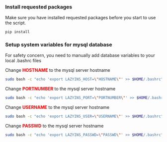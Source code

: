 ### Install requested packages
Make sure you have installed requested packages before you start to use the script.
```bash
pip install
```

### Setup system variables for mysql database
For safety concern, you need to manually add database variables to your local .bashrc files

Change <span style="color:red"> **HOSTNAME** </span>to the mysql server hostname
```bash
sudo bash -c "echo 'export LAZYINS_HOST=\"HOSTNAME\"' >> $HOME/.bashrc"
```
Change <span style="color:red"> **PORTNUMBER** </span>to the mysql server hostname
```bash
sudo bash -c "echo 'export LAZYINS_PORT=\"PORTNUMBER\"' >> $HOME/.bashrc"
```
Change <span style="color:red"> **USERNAME** </span>to the mysql server hostname
```bash
sudo bash -c "echo 'export LAZYINS_USER=\"USERNAME\"' >> $HOME/.bashrc"
```
Change <span style="color:red"> **PASSWD** </span>to the mysql server hostname
```bash
sudo bash -c "echo 'export LAZYINS_PASSWD=\"PASSWD\"' >> $HOME/.bashrc"
```
